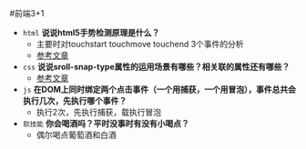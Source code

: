#前端3+1
- `html` **说说html5手势检测原理是什么？**
    - 主要时对touchstart touchmove touchend 3个事件的分析
    - [参考文章](https://blog.csdn.net/llll789789/article/details/98963341)
- `css` **说说sroll-snap-type属性的运用场景有哪些？相关联的属性还有哪些？**
    - [参考文章](https://www.cnblogs.com/coco1s/p/11993942.html)
- `js` **在DOM上同时绑定两个点击事件（一个用捕获，一个用冒泡），事件总共会执行几次，先执行哪个事件？**
    - 执行2次，先执行捕获，载执行冒泡
- `软技能` **你会喝酒吗？平时没事时有没有小喝点？**
    - 偶尔喝点葡萄酒和白酒